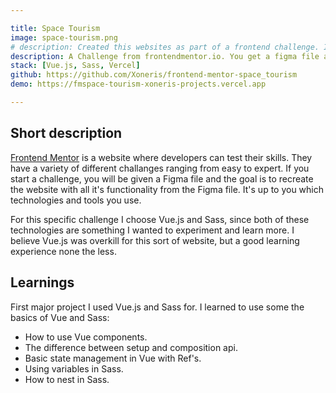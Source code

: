 ```yaml
---

title: Space Tourism
image: space-tourism.png
# description: Created this websites as part of a frontend challenge. I was provided a figma file and the goal was to reproduce it's contents.
description: A Challenge from frontendmentor.io. You get a figma file and you're goal is to recreate the project from it. 
stack: [Vue.js, Sass, Vercel]
github: https://github.com/Xoneris/frontend-mentor-space_tourism
demo: https://fmspace-tourism-xoneris-projects.vercel.app

---
```


## Short description
[Frontend Mentor](https://www.frontendmentor.io) is a website where developers can test their skills. They have a variety of different challanges ranging from easy to expert. If you start a challenge, you will be given a Figma file and the goal is to recreate the website with all it's functionality from the Figma file. It's up to you which technologies and tools you use. 

For this specific challenge I choose Vue.js and Sass, since both of these technologies are something I wanted to experiment and learn more. I believe Vue.js was overkill for this sort of website, but a good learning experience none the less. 

## Learnings
First major project I used Vue.js and Sass for. I learned to use some the basics of Vue and Sass: 
- How to use Vue components.
- The difference between setup and composition api.
- Basic state management in Vue with Ref's. 
- Using variables in Sass.
- How to nest in Sass.